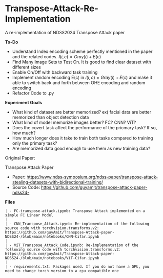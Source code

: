 # Transpose-Attack-Re-Implementation
A re-implementation of NDSS2024 Transpose Attack paper

**To-Do**
- Understand Index encoding scheme perfectly mentioned in the paper and the related codes. $I(i, c) = Gray(i) + E(c)$
- Find Many Image Sets to Test On. It is good to find clear dataset with different sizes
- Enable On/Off with backward task training
- Implement random encoding E(c) in $I(i, c) = Gray(i) + E(c)$ and make it able to switch back and forth between OHE encoding and random encoding
- Refactor Code to .py

**Experiment Goals**
- What kind of dataset are better memorized? ex) facial data are better memorized than object detection data
- What kind of model memorize images better? FC? CNN? ViT?
- Does the covert task affect the performance of the priomary task? If so, how much?
- How much longer does it take to train both tasks compared to training only the primary task?
- Are memorized data good enough to use them as new training data?

Original Paper:

Transpose Attack Paper
- Paper: https://www.ndss-symposium.org/ndss-paper/transpose-attack-stealing-datasets-with-bidirectional-training/
- Source Code: https://github.com/guyamit/transpose-attack-paper-ndss24-

**Files**
```
| - FC-transpose-attack.ipynb: Transpose Attack implemented on a simple FC Linear Model
|
| - CNN_Transpose_Attack.ipynb: Re-implementation of the following source code with torchvision.transforms.v2: https://github.com/guyAmit/Transpose-Attack-paper-NDSS24-/blob/main/notebooks/CNN-Cifar.ipynb
|
| - ViT_Transpose_Attack_Code.ipynb: Re-implementation of the following source code with torchvision.transforms.v2: https://github.com/guyAmit/Transpose-Attack-paper-NDSS24-/blob/main/notebooks/ViT-Cifar.ipynb
|
| - requirements.txt: Packages used. If you do not have a GPU, you need to change torch version to a cpu compatible one
```

